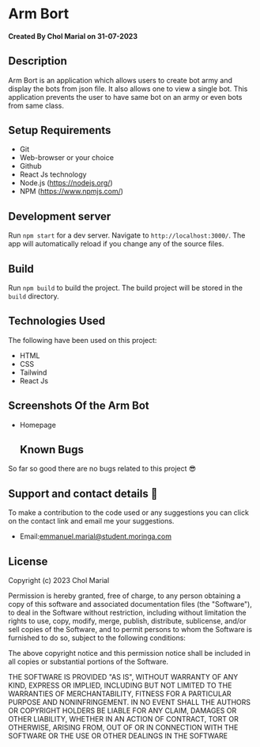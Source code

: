 # Arm Bort

#### Created By Chol Marial on 31-07-2023



## Description

Arm Bort is an application which allows users to create  bot army and display the bots from json file. It also allows one to view a single bot. This application prevents the user to have same bot on an army or even bots from same class. 


## Setup Requirements

- Git
- Web-browser or your choice
- Github
- React Js technology
- Node.js (https://nodejs.org/)
- NPM (https://www.npmjs.com/)

## Development server

Run `npm start` for a dev server. Navigate to `http://localhost:3000/`. The app will automatically reload if you change any of the source files.



## Build
Run `npm build` to build the project. The build project will be stored in the `build` directory.





## Technologies Used

The following have been used on this project:

- HTML
- CSS
- Tailwind
- React Js

## Screenshots Of the Arm Bot

- Homepage

 

  ## Known Bugs

So far so good there are no bugs related to this project 😎

## Support and contact details 🙂

To make a contribution to the code used or any suggestions you can click on the contact link and email me your suggestions.

- Email:emmanuel.marial@student.moringa.com

## License

Copyright (c) 2023 Chol Marial

Permission is hereby granted, free of charge, to any person obtaining a copy
of this software and associated documentation files (the "Software"), to deal
in the Software without restriction, including without limitation the rights
to use, copy, modify, merge, publish, distribute, sublicense, and/or sell
copies of the Software, and to permit persons to whom the Software is
furnished to do so, subject to the following conditions:

The above copyright notice and this permission notice shall be included in all
copies or substantial portions of the Software.

THE SOFTWARE IS PROVIDED "AS IS", WITHOUT WARRANTY OF ANY KIND, EXPRESS OR
IMPLIED, INCLUDING BUT NOT LIMITED TO THE WARRANTIES OF MERCHANTABILITY,
FITNESS FOR A PARTICULAR PURPOSE AND NONINFRINGEMENT. IN NO EVENT SHALL THE
AUTHORS OR COPYRIGHT HOLDERS BE LIABLE FOR ANY CLAIM, DAMAGES OR OTHER
LIABILITY, WHETHER IN AN ACTION OF CONTRACT, TORT OR OTHERWISE, ARISING FROM,
OUT OF OR IN CONNECTION WITH THE SOFTWARE OR THE USE OR OTHER DEALINGS IN THE
SOFTWARE